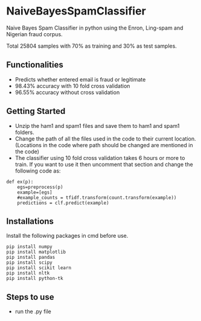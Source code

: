 # NaiveBayesSpamClassifier
Naive Bayes Spam Classifier in python using the Enron, Ling-spam and Nigerian fraud corpus.

Total 25804 samples with 70% as training and 30% as test samples.

## Functionalities

* Predicts whether entered email is fraud or legitimate
* 98.43% accuracy with 10 fold cross validation
* 96.55% accuracy without cross validation

## Getting Started

* Unzip the ham1 and spam1 files and save them to ham1 and spam1 folders.
* Change the path of all the files used in the code to their current location.(Locations in the code where path should be changed are mentioned in the code)
* The classifier using 10 fold cross validation takes 6 hours or more to train. If you want to use it then uncomment that section and change the following code as:
```
def ex(p):
    egs=preprocess(p)
    example=[egs]
    #example_counts = tfidf.transform(count.transform(example))
    predictions = clf.predict(example)              
```

## Installations
Install the following packages in cmd before use.
```
pip install numpy
pip install matplotlib
pip install pandas
pip install scipy
pip install scikit learn
pip install nltk
pip install python-tk
```
## Steps to use

  * run the .py file
